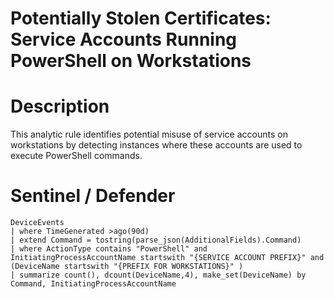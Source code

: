 # Potentially Stolen Certificates: Service Accounts Running PowerShell on Workstations

# Description
This analytic rule identifies potential misuse of service accounts on workstations by detecting instances where these accounts are used to execute PowerShell commands. 

# Sentinel / Defender
```kql
DeviceEvents
| where TimeGenerated >ago(90d)
| extend Command = tostring(parse_json(AdditionalFields).Command)
| where ActionType contains "PowerShell" and InitiatingProcessAccountName startswith "{SERVICE ACCOUNT PREFIX}" and (DeviceName startswith "{PREFIX FOR WORKSTATIONS}" )
| summarize count(), dcount(DeviceName,4), make_set(DeviceName) by Command, InitiatingProcessAccountName
```
